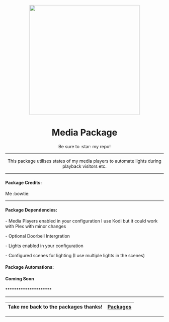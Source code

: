 <p align="center">
  <img src="https://github.com/JamesMcCarthy79/Home-Assistant-Config/blob/master/HA%20Pics/Media.jpg" width="350"/>
</p>
<h1 align="center">Media Package</h1>
<p align="center">Be sure to :star: my repo!</p>
<hr *** </hr>
<p align="center">This package utilises states of my media players to automate lights during playback visitors etc.</p>
<hr --- </hr> 

<h4 align="left">Package Credits:</h4>
<p align="left">Me :bowtie:</br>

<hr --- </hr>

<h4 align="left">Package Dependencies:</h4>
<p align="left">- Media Players enabled in your configuration I use Kodi but it could work with Plex with minor changes</br>
<p align="left">- Optional Doorbell Intergration</br>
<p align="left">- Lights enabled in your configuration</br>
<p align="left">- Configured scenes for lighting (I use multiple lights in the scenes)</br>
<h4 align="left">Package Automations:</h4>
<h4 align="left">Coming Soon</h4>
<p align="left">*********************</p>
<hr --- </hr>

| Take me back to the packages thanks!| [Packages](https://github.com/JamesMcCarthy79/Home-Assistant-Config/tree/master/config/packages) | 
| --- | --- |

<hr --- </hr>
